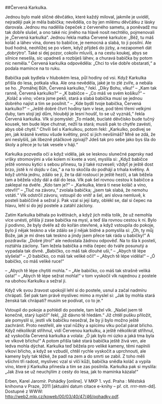 ##Červená Karkulka.

Jednou bylo malé sličné děvčátko, které každý miloval, jakmile je uviděl, nejraději pak je měla babička; nevěděla, co by jen milému děvčátku z lásky darovala. Jednou mu nadělila čepeček z červeného sametu, a poněvadž mu tak dobře slušel, a ono také nic jiného na hlavě nosit nechtělo, pojmenovali je „Červená karkulka“. Jednou řekla matka Červené karkulce: „Běž, tu máš koláč a láhev vína, dones to babičce, je nemocná a slabá, to ji posilní. Ale bud hodná, neohlížej se po všem, když přijdeš do jizby, a nezapomeň dát „dobrýtro“. Také si dej pozor, cokoliv mluvíš, a na cestu koukej, abys se silnice nesešla, sic upadneš a rozbiješ láhev, a churavá babička by potom nic neměla.“ Červená karkulka odpověděla: „Chci to vše dobře obstaratí,“ a podala mamince na to ruku.

Babička pak bydlela v hlubokém lesa, půl hodiny od vsi. Když Karkulka přišla do lesa, potkala vlka. Ale ona nevěděla, jaké je to zlé zvíře, a nebála se ho. „Pomáhej Bůh, Červená karkulko,“ řekl. „Díky Bohu, vlku!“ – „Kam tak ranně, Červená karkulko?“ – „K babičce – „Co máš ve svém košíku?“ – „Koláč a víno; včera jsme pekli, stará a slabá babička musí se jednou dobrého najíst a tím se posilnit.“ – „Kde bydlí tvoje babička, Červená karkulko?“ – „Ještě dobré čtvrt hodiny tam v lese, pod těmi třemi velkými duby, tam stojí její dům, hlouběji je lesní houšť, to se už vyznáš,“ řekla Červená karkulka. Vlk si pomyslel: „To mladé, buclaté děvčisko bude tučný kousek, ten bude lépe chutnat, nežli ta stará; musíš pak to chytře zavésti, abys obě chytil.“ Chvíli šel s Karkulkou, potom řekl: „Karkulko, podívej se jen, jak krásně kvetou všude květiny, proč si jich nevšímáš? Mně se zdá, že ani neslyšíš, jak líbezně ptáčkové zpívají? Jdeš tak pro sebe jako bys šla do školy a přece je tu tak vesele v háji.“

Karkulka pozvedla očí a když viděla, jak se lesknou slunečné paprsky nad vršky stromovými a vše kolem ní kvete a voní, myslila si: „Když babičce ještě vonnou kytici s sebou přinesu, ta jí také rozveselí; vždyť je ještě dost brzo, jistě k ní dojdu v čas,“ a na to skočila do podhájí a trhala květiny. A když utrhla jednu, zdálo se jí, že ta dál rostoucí je ještě hezčí, a tak běžela tam a běžela vždy dál a dál do lesa. Vlk pak šel rovnou cestou k babičce a zaklepal na dvéře. „Kdo tam je?“ – „Karkulka, která ti nese koláč a víno, otevři!“ – „Tluč na závoru,“ zvolala babička; „jsem tak slabá, že nemohu vstáti.“ Vlk odstrčil závoru, vstoupil do vnitř a šel, ani slova nemluvě, k posteli babiččině a sežral ji. Pak vzal si její šaty, oblékl se, dal si čepec na hlavu, lehl si do její postele a zatáhl záclony.

Zatím Karkulka běhala po květinách, a když jich měla tolik, že už nemohla více unésti, přišla jí zase babička na mysl, a teď šla rovnou cestou k ní. Bylo jí podivno, že byly dvéře až do kořán otevřené, a když vstoupila do pokoje, bylo jí nějak teskno a vše zdálo se jí nějak bídné a pomyslila si: „Oh, ty můj Bože, jak je mi dnes tak teskno a jindy jsem přece tak ráda u babičky!“ A pozdravila: „Dobré jitro!“ ale nedostala žádnou odpověď. Na to šla k postelí, roztáhla záclony. Tam ležela babička a měla čepec do tváře posunutý a vypadala tak divně. „Babičko, co máš tak dlouhé uši,“ – „Abych tě lépe slyšela!“ – „O babičko, co máš tak veliké oči!“ – „Abych tě lépe viděla!“ – „Ó babičko, co máš veliké ruce!“

– „Abych tě lépe chytiti mohla.“ – „Ale babičko, co máš tak strašně veliká ústa!“ – „Abych tě lépe sežrat mohla!“ v tom vyskočil vlk najednou z postele na ubohou Karkulku a sežral ji.

Když vlk svou žravost upokojil lehl si do postele, usnul a začal nadmíru chrápati. Šel pak tam právě myslivec mimo a myslel si: „Jak by mohla stará ženská tak chrápati? musím se podívat, co to je.“

Vstoupil do pokoje a pohlédl do postele, tam ležel vlk. „Našel jsem tě konečně, starý lupiči!“ řekl, „již dávno tě hledám.“ Již chtěl pušku přiložit, ale pomyslil si, jestli vlk babičku nesežral, že by ji bylo možno ještě zachránit. Proto nestřelil, ale vzal nůžky a spícímu vlku počal párat břicho. Když několikrát střihnul, vidí Červenou karkulku, a ještě několikrát stříhnul, až vyskočila Červená karkulka a volala: „Ó jak bylo mi úzko a jaká tma byla ve vlkově břichu!“ A potom přišla také stará babička ještě živá ven, ale ledva mohla dýchat. Karkulka teď běžela pro veliké kameny, těmi naplnili vlkovi břicho, a když se vzbudil, chtěl rychle vyskočit a uprchnouti, ale kameny byly tak těžké, že padl na zem a do smrti se zabil. Z toho měli všichni tři radost, myslivec vzal si vlčí kůži, babička snědla koláč a vypila víno, které jí Karkulka přinesla a tím se zas posilnila. Karkulka pak si myslila: „Jak živa se už neuchýlím z cesty do lesa, jak to maminka kázala!“


Erben, Karel Jaromír. Pohádky [online]. V MKP 1. vyd. Praha : Městská knihovna v Praze, 2011 [aktuální datum citace e-knihy – př. cit. rrrr-mm-dd]. Dostupné z WWW:
<http://web2.mlp.cz/koweb/00/03/40/47/46/pohadky.pdf>.
